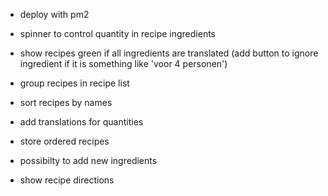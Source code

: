 - deploy with pm2

- spinner to control quantity in recipe ingredients
- show recipes green if all ingredients are translated (add button to ignore ingredient if it is something like 'voor 4 personen')
- group recipes in recipe list
- sort recipes by names

- add translations for quantities
- store ordered recipes
- possibilty to add new ingredients

- show recipe directions
